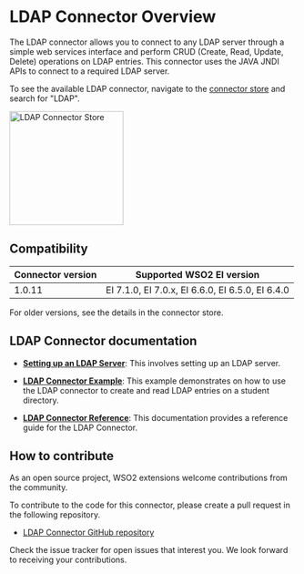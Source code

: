# LDAP Connector Overview

The LDAP connector allows you to connect to any LDAP server through a simple web services interface and perform CRUD 
(Create, Read, Update, Delete) operations on LDAP entries. This connector uses the JAVA JNDI APIs to connect to a 
required LDAP server.

To see the available LDAP connector, navigate to the [connector store](https://store.wso2.com/store/assets/esbconnector/list) and search for "LDAP".

<img src="../../../../assets/img/connectors/LDAP-store.png" title="LDAP Connector Store" width="200" alt="LDAP Connector Store"/>

## Compatibility

| Connector version | Supported WSO2 EI version |
| ------------- |------------- |
|  1.0.11        |  EI 7.1.0, EI 7.0.x, EI 6.6.0, EI 6.5.0, EI 6.4.0 |

For older versions, see the details in the connector store.

## LDAP Connector documentation

* **[Setting up an LDAP Server](setting-up-ldap.md)**: This involves setting up an LDAP server.

* **[LDAP Connector Example](ldap-connector-example.md)**: This example demonstrates on how to use the LDAP connector to create and read LDAP entries on a student directory. 

* **[LDAP Connector Reference](ldap-server-configuration.md)**: This documentation provides a reference guide for the LDAP Connector.

## How to contribute

As an open source project, WSO2 extensions welcome contributions from the community. 

To contribute to the code for this connector, please create a pull request in the following repository. 

* [LDAP Connector GitHub repository](https://github.com/wso2-extensions/esb-connector-ldap)

Check the issue tracker for open issues that interest you. We look forward to receiving your contributions.
